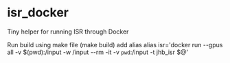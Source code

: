 # isr_docker
Tiny helper for running ISR through Docker

Run build using make file (make build)
add alias
alias isr='docker run --gpus all -v $(pwd):/input -w /input --rm -it -v `pwd`:/input -t jhb_isr $@'
